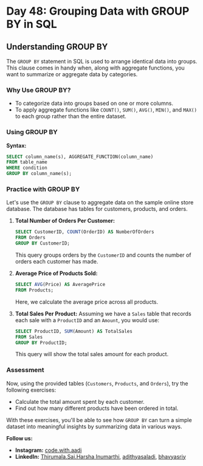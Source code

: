 # Day 48: Grouping Data with GROUP BY in SQL

## Understanding GROUP BY

The `GROUP BY` statement in SQL is used to arrange identical data into groups. This clause comes in handy when, along with aggregate functions, you want to summarize or aggregate data by categories.

### Why Use GROUP BY?
- To categorize data into groups based on one or more columns.
- To apply aggregate functions like `COUNT()`, `SUM()`, `AVG()`, `MIN()`, and `MAX()` to each group rather than the entire dataset.

### Using GROUP BY

**Syntax:**
```sql
SELECT column_name(s), AGGREGATE_FUNCTION(column_name)
FROM table_name
WHERE condition
GROUP BY column_name(s);
```

### Practice with GROUP BY

Let's use the `GROUP BY` clause to aggregate data on the sample online store database. The database has tables for customers, products, and orders.

1. **Total Number of Orders Per Customer:**
   ```sql
   SELECT CustomerID, COUNT(OrderID) AS NumberOfOrders
   FROM Orders
   GROUP BY CustomerID;
   ```
   This query groups orders by the `CustomerID` and counts the number of orders each customer has made.

2. **Average Price of Products Sold:**
   ```sql
   SELECT AVG(Price) AS AveragePrice
   FROM Products;
   ```
   Here, we calculate the average price across all products.

3. **Total Sales Per Product:**
   Assuming we have a `Sales` table that records each sale with a `ProductID` and an `Amount`, you would use:
   ```sql
   SELECT ProductID, SUM(Amount) AS TotalSales
   FROM Sales
   GROUP BY ProductID;
   ```
   This query will show the total sales amount for each product.

### Assessment

Now, using the provided tables (`Customers`, `Products`, and `Orders`), try the following exercises:

- Calculate the total amount spent by each customer.
- Find out how many different products have been ordered in total.

With these exercises, you'll be able to see how `GROUP BY` can turn a simple dataset into meaningful insights by summarizing data in various ways.

**Follow us:**

- **Instagram:** [code.with.aadi](https://www.instagram.com/code.with.aadi/)
- **LinkedIn:** [Thirumala.Sai.Harsha Inumarthi](https://www.linkedin.com/in/saiharsha3377/), [adithyasaladi](https://www.linkedin.com/in/adithyasaladi/), [bhavyasriy](https://www.linkedin.com/in/bhavyasriy/)
